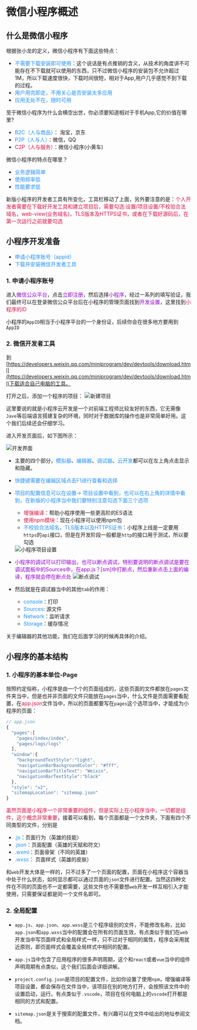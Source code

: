 # 微信小程序概述

## 什么是微信小程序
根据张小龙的定义，微信小程序有下面这些特点：
+ <font color=#1E90FF>不需要下载安装即可使用</font>：这个说话是有点推销的含义，从技术的角度讲不可能存在不下载就可以使用的东西，只不过微信小程序的安装包不允许超过1M，所以下载速度很快，下载时间很短，相对于App,用户几乎感觉不到下载的过程。
+ <font color=#1E90FF>用户用完即走，不用关心是否安装太多应用</font>
+ <font color=#1E90FF>应用无处不在，随时可用</font>

至于微信小程序为什么会横空出世，你必须要知道相对于手机App,它的价值在哪里?
+ <font color=#1E90FF>B2C（人与商品）</font>： 淘宝，京东
+ <font color=#1E90FF>P2P（人与人）</font>：微信，QQ
+ <font color=#DD1144>C2P（人与服务）</font>：微信小程序(小黄车)

微信小程序的特点在哪里？
+ <font color=#1E90FF>业务逻辑简单</font>
+ <font color=#1E90FF>使用频率低</font>
+ <font color=#1E90FF>性能要求低</font>

新版小程序的开发者工具有所变化，工具栏移动了上面，另外要注意的是：<font color=#DD1144>个人开发者需要在下载好开发工具和建立项目后，需要勾选:设置/项目设置/不校验合法域名，web-view(业务域名)，TLS版本及HTTPS证书，或者在下载好源码后，在第一次运行之前就要勾选</font>

## 小程序开发准备
+ <font color=#1E90FF>申请小程序账号（appid）</font>
+ <font color=#1E90FF>下载并安装微信开发者工具</font>

### 1. 申请小程序账号

进入<font color=#9400D3>微信公众平台</font>，点击<font color=#9400D3>立即注册</font>，然后选择<font color=#9400D3>小程序</font>，经过一系列的填写验证，我们最终可以在登录微信公众平台后在小程序的管理页面找到<font color=#9400D3>开发设置</font>，这里找到<font color=#DD1144>小程序的ID</font>

小程序的`AppID`相当于小程序平台的一个身份证，后续你会在很多地方要用到`AppID`

### 2. 微信开发者工具
到[https://developers.weixin.qq.com/miniprogram/dev/devtools/download.html](https://developers.weixin.qq.com/miniprogram/dev/devtools/download.html)下载适合自己电脑的工具。

打开之后，添加一个程序的项目：
<img :src="$withBase('/weixin_rumen_signin.png')" alt="新建项目">

这里要说的就是小程序云开发是一个对前端工程师比较友好的东西，它无需像`Jave`等后端语言搭建复杂的环境，同时对于数据库的操作也是非常简单好用。这个我们后续还会仔细学习。

进入开发页面后，如下图所示：

<img :src="$withBase('/weixin_rumen_jiemian.png')" alt="开发界面">

+ 主要的四个部分，<font color=#1E90FF>模拟器</font>、<font color=#1E90FF>编辑器</font>、<font color=#1E90FF>调试器</font>、<font color=#1E90FF>云开发</font>都可以在左上角点击显示和隐藏。

+ <font color=#1E90FF>快捷键需要在编辑区域点击F1进行查看和选择</font>

+ <font color=#1E90FF>项目的配置信息可以在设置-> 项目设置中看到，也可以在右上角的详情中看到，在新版的小程序当中我们要特别注意勾选下面三个选项</font>
  + <font color=#DD1144>增强编译</font>：帮助小程序使用一些更高阶的ES语法
  + <font color=#DD1144>使用npm模块</font>：现在小程序可以使用npm包
  + <font color=#1E90FF>不校验合法域名，TLS版本以及HTTPS证书</font>：小程序上线是一定要用`https`的`api`接口，但是在开发阶段一般都是`http`的接口用于测试，所以要勾选
  <img :src="$withBase('/weixin_shezhi.png')" alt="小程序项目设置">

+ <font color=#9400D3>小程序的调试可以打印输出，也可以断点调试，特别要说明的断点调试是要在调试面板中的Sources中，在app.js？[sm]中打断点，然后重新点击上面的编译，程序就会停在断点处</font>
  <img :src="$withBase('/weixin_rumen_tiaoshi.png')" alt="断点调试">

+ 然后就是在调试器当中的其他`tab`的作用：
  + <font color=#1E90FF>console</font>：打印
  + <font color=#1E90FF>Sources</font>: 源文件
  + <font color=#1E90FF>Network</font>：监听请求
  + <font color=#1E90FF>Storage</font>：缓存情况

关于编辑器的其他功能，我们在后面学习的时候再具体的介绍。

## 小程序的基本结构

### 1. 小程序的基本单位-Page
按照约定俗称，小程序是由一个个的页面组成的，这些页面的文件都放在`pages`文件夹当中，但是也并非页面的文件只能放在`pages`当中，什么文件是页面需要看配置，在<font color=#DD1144>app.json</font>文件当中，所以的页面都要写在`pages`这个选项当中，才能成为小程序的页面：
```javascript
// app.json
{
  "pages":[
    "pages/index/index",
    "pages/logs/logs"
  ],
  "window":{
    "backgroundTextStyle":"light",
    "navigationBarBackgroundColor": "#fff",
    "navigationBarTitleText": "Weixin",
    "navigationBarTextStyle":"black"
  },
  "style": "v2",
  "sitemapLocation": "sitemap.json"
}
```

<font color=#DD1144>虽然页面是小程序一个非常重要的组件，但是实际上在小程序当中，一切都是组件，这个概念非常重要</font>，接着可以看到，每个页面都是一个文件夹，下面有四个不同类型的文件，分别是 

+ <font color=#1E90FF>.js</font>：页面行为（英雄的技能）
+ <font color=#1E90FF>.json</font>：页面配置（英雄的天赋和符文）
+ <font color=#1E90FF>.wxml</font>：页面骨架（不同的英雄）
+ <font color=#1E90FF>.wxss</font>： 页面样式（英雄的皮肤）

和`web`开发大体是一样的，只不过多了一个页面的配置，页面在小程序这个容器当中处于什么状态，如何显示都可以通过页面的`json`文件进行配置。当然这四种文件在不同的页面也不一定都需要，这些文件也不需要想`web`开发一样互相引入才能使用，只需要保证都是同一个文件名即可。

### 2. 全局配置
+ `app.js`、`app.json`、`app.wxss`是三个程序级别的文件，不能修改名称，比如`app.json`和`app.wxss`当中的配置会在所有的页面生效，有点类似于我们在`web`开发当中写页面样式和全局样式一样，只不过对于相同的属性，程序会采用就近原则，即页面样式会覆盖全局样式中相同的配置。

+ `app.js`当中包含了应用程序的很多声明周期，这个和`react`或者`vue`当中的组件声明周期有点类似，这个我们后面会详细讲解。

+ `project.config.json`是项目的配置文件，比如你设置了使用`npm`，增强编译等项目设置，都会保存在文件当中，该项目在别的地方打开，会按照该文件中的设置启动，运行。有点类似于`.vscode`，项目在任何电脑上的`vscode`打开都是相同的方式和配置。

+ `sitemap.json`是关于搜索的配置文件，有兴趣可以在文件中给出的地址参阅文档。